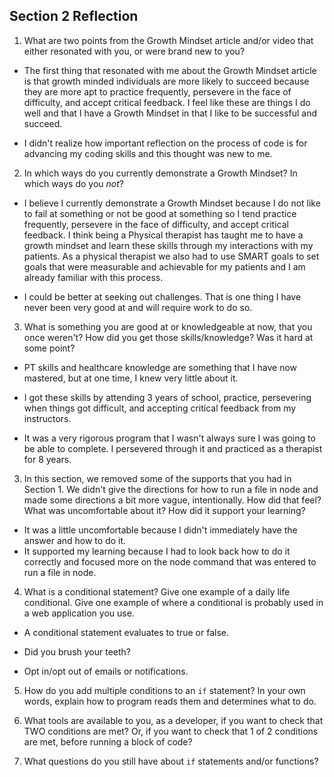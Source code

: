 ## Section 2 Reflection

1. What are two points from the Growth Mindset article and/or video that either resonated with you, or were brand new to you?

* The first thing that resonated with me about the Growth Mindset article is that growth minded individuals are more likely to succeed because they are more apt to practice frequently, persevere in the face of difficulty, and accept critical feedback. I feel like these are things I do well and that I have a Growth Mindset in that I like to be successful and succeed.

* I didn't realize how important reflection on the process of code is for advancing my coding skills and this thought was new to me.

2. In which ways do you currently demonstrate a Growth Mindset? In which ways do you _not_?

* I believe I currently demonstrate a Growth Mindset because I do not like to fail at something or not be good at something so I tend practice frequently, persevere in the face of difficulty, and accept critical feedback. I think being a Physical therapist has taught me to have a growth mindset and learn these skills through my interactions with my patients. As a physical therapist we also had to use SMART goals to set goals that were measurable and achievable for my patients and I am already familiar with this process.

* I could be better at seeking out challenges. That is one thing I have never been very good at and will require work to do so.

3. What is something you are good at or knowledgeable at now, that you once weren't? How did you get those skills/knowledge? Was it hard at some point?

* PT skills and healthcare knowledge are something that I have now mastered, but at one time, I knew very little about it.

* I got these skills by attending 3 years of school, practice, persevering when things got difficult, and accepting critical feedback from my instructors.

* It was a very rigorous program that I wasn't always sure I was going to be able to complete. I persevered through it and practiced as a therapist for 8 years.


3. In this section, we removed some of the supports that you had in Section 1. We didn't give the directions for how to run a file in node and made some directions a bit more vague, intentionally. How did that feel? What was uncomfortable about it? How did it support your learning?

* It was a little uncomfortable because I didn't immediately have the answer and how to do it.
* It supported my learning because I had to look back how to do it correctly and focused more on the node command that was entered to run a file in node.

4. What is a conditional statement? Give one example of a daily life conditional. Give one example of where a conditional is probably used in a web application you use.

* A conditional statement evaluates to true or false.

* Did you brush your teeth?

* Opt in/opt out of emails or notifications.

5. How do you add multiple conditions to an `if` statement? In your own words, explain how to program reads them and determines what to do.

6. What tools are available to you, as a developer, if you want to check that TWO conditions are met? Or, if you want to check that 1 of 2 conditions are met, before running a block of code?

7. What questions do you still have about `if` statements and/or functions?
